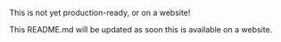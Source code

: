 This is not yet production-ready, or on a website!

This README.md will be updated as soon this is available on a website.
